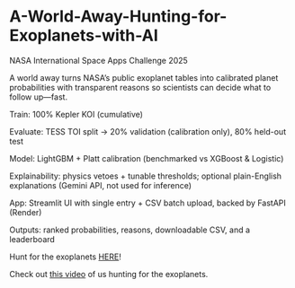 # A-World-Away-Hunting-for-Exoplanets-with-AI
NASA International Space Apps Challenge 2025



A world away turns NASA’s public exoplanet tables into calibrated planet probabilities with transparent reasons so scientists can decide what to follow up—fast.

Train: 100% Kepler KOI (cumulative)

Evaluate: TESS TOI split → 20% validation (calibration only), 80% held-out test

Model: LightGBM + Platt calibration (benchmarked vs XGBoost & Logistic)

Explainability: physics vetoes + tunable thresholds; optional plain-English explanations (Gemini API, not used for inference)

App: Streamlit UI with single entry + CSV batch upload, backed by FastAPI (Render)

Outputs: ranked probabilities, reasons, downloadable CSV, and a leaderboard


Hunt for the exoplanets [HERE](https://a-world-away-hunting-for-exoplanets-with-d7es.onrender.com/)!

Check out [this video](https://drive.google.com/file/d/1uDW9WdQq4psa6G1mbURNno3uMu1hUeTN/view?usp=sharing) of us hunting for the exoplanets.
